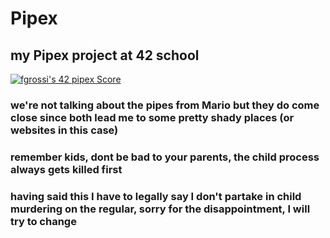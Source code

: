 # Pipex
## my Pipex project at 42 school
[![fgrossi's 42 pipex Score](https://badge42.vercel.app/api/v2/cl2p9nrdq006809kxlac8prrc/project/2522923)](https://github.com/JaeSeoKim/badge42)
### we're not talking about the pipes from Mario but they do come close since both lead me to some pretty shady places (or websites in this case)
### remember kids, dont be bad to your parents, the child process always gets killed first
### having said this I have to legally say I don't partake in child murdering on the regular, sorry for the disappointment, I will try to change
